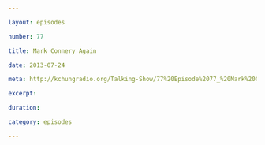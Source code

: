 ```yaml
---

layout: episodes

number: 77

title: Mark Connery Again

date: 2013-07-24

meta: http://kchungradio.org/Talking-Show/77%20Episode%2077_%20Mark%20Connery%20Again.mp3

excerpt: 

duration: 

category: episodes

---
```


